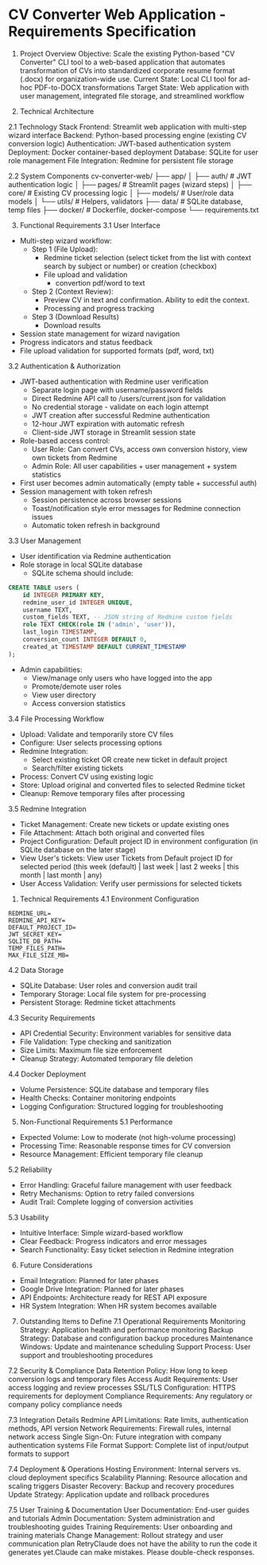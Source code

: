 # CV Converter Web Application - Requirements Specification

1. Project Overview
Objective: Scale the existing Python-based "CV Converter" CLI tool to a web-based application that automates transformation of CVs into standardized corporate resume format (.docx) for organization-wide use.
Current State: Local CLI tool for ad-hoc PDF-to-DOCX transformations
Target State: Web application with user management, integrated file storage, and streamlined workflow

1. Technical Architecture

2.1 Technology Stack
Frontend: Streamlit web application with multi-step wizard interface
Backend: Python-based processing engine (existing CV conversion logic)
Authentication: JWT-based authentication system
Deployment: Docker container-based deployment
Database: SQLite for user role management
File Integration: Redmine for persistent file storage

2.2 System Components
cv-converter-web/
├── app/
│   ├── auth/          # JWT authentication logic
│   ├── pages/         # Streamlit pages (wizard steps)
│   ├── core/          # Existing CV processing logic
│   ├── models/        # User/role data models
│   └── utils/         # Helpers, validators
├── data/              # SQLite database, temp files
├── docker/            # Dockerfile, docker-compose
└── requirements.txt

3. Functional Requirements
3.1 User Interface

* Multi-step wizard workflow:
  * Step 1 (File Upload):
    * Redmine ticket selection (select ticket from the list with context search by subject or number) or creation (checkbox)
    * File upload and validation 
      * convertion pdf/word to text
  * Step 2 (Context Review):
    * Preview CV in text and confirmation. Ability to edit the context.
    * Processing and progress tracking
  * Step 3 (Download Results)
    * Download results
* Session state management for wizard navigation
* Progress indicators and status feedback
* File upload validation for supported formats (pdf, word, txt)

3.2 Authentication & Authorization
* JWT-based authentication with Redmine user verification
  * Separate login page with username/password fields
  * Direct Redmine API call to /users/current.json for validation
  * No credential storage - validate on each login attempt
  * JWT creation after successful Redmine authentication
  * 12-hour JWT expiration with automatic refresh
  * Client-side JWT storage in Streamlit session state
* Role-based access control:
  * User Role: Can convert CVs, access own conversion history, view own tickets from Redmine
  * Admin Role: All user capabilities + user management + system statistics
* First user becomes admin automatically (empty table + successful auth)
* Session management with token refresh
  * Session persistence across browser sessions
  * Toast/notification style error messages for Redmine connection issues
  * Automatic token refresh in background

3.3 User Management
* User identification via Redmine authentication
* Role storage in local SQLite database
  * SQLite schema should include:
```sql
CREATE TABLE users (
    id INTEGER PRIMARY KEY,
    redmine_user_id INTEGER UNIQUE,
    username TEXT,
    custom_fields TEXT, -- JSON string of Redmine custom fields
    role TEXT CHECK(role IN ('admin', 'user')),
    last_login TIMESTAMP,
    conversion_count INTEGER DEFAULT 0,
    created_at TIMESTAMP DEFAULT CURRENT_TIMESTAMP
);
```
* Admin capabilities:
  * View/manage only users who have logged into the app
  * Promote/demote user roles
  * View user directory
  * Access conversion statistics

3.4 File Processing Workflow
* Upload: Validate and temporarily store CV files
* Configure: User selects processing options
* Redmine Integration:
  * Select existing ticket OR create new ticket in default project
  * Search/filter existing tickets
* Process: Convert CV using existing logic
* Store: Upload original and converted files to selected Redmine ticket
* Cleanup: Remove temporary files after processing

3.5 Redmine Integration
* Ticket Management: Create new tickets or update existing ones
* File Attachment: Attach both original and converted files
* Project Configuration: Default project ID in environment configuration (in SQLite database on the later stage)
* View User's tickets: View user Tickets from Default project ID for selected period (this week (default) | last week | last 2 weeks | this month | last month | any) 
* User Access Validation: Verify user permissions for selected tickets

1. Technical Requirements
4.1 Environment Configuration
```env
REDMINE_URL=
REDMINE_API_KEY=
DEFAULT_PROJECT_ID=
JWT_SECRET_KEY=
SQLITE_DB_PATH=
TEMP_FILES_PATH=
MAX_FILE_SIZE_MB=
```

4.2 Data Storage
* SQLite Database: User roles and conversion audit trail
* Temporary Storage: Local file system for pre-processing
* Persistent Storage: Redmine ticket attachments

4.3 Security Requirements
* API Credential Security: Environment variables for sensitive data
* File Validation: Type checking and sanitization
* Size Limits: Maximum file size enforcement
* Cleanup Strategy: Automated temporary file deletion

4.4 Docker Deployment
* Volume Persistence: SQLite database and temporary files
* Health Checks: Container monitoring endpoints
* Logging Configuration: Structured logging for troubleshooting

5. Non-Functional Requirements
5.1 Performance
* Expected Volume: Low to moderate (not high-volume processing)
* Processing Time: Reasonable response times for CV conversion
* Resource Management: Efficient temporary file cleanup

5.2 Reliability
* Error Handling: Graceful failure management with user feedback
* Retry Mechanisms: Option to retry failed conversions
* Audit Trail: Complete logging of conversion activities

5.3 Usability
* Intuitive Interface: Simple wizard-based workflow
* Clear Feedback: Progress indicators and error messages
* Search Functionality: Easy ticket selection in Redmine integration

6. Future Considerations
* Email Integration: Planned for later phases
* Google Drive Integration: Planned for later phases
* API Endpoints: Architecture ready for REST API exposure
* HR System Integration: When HR system becomes available

7. Outstanding Items to Define
7.1 Operational Requirements
 Monitoring Strategy: Application health and performance monitoring
 Backup Strategy: Database and configuration backup procedures
 Maintenance Windows: Update and maintenance scheduling
 Support Process: User support and troubleshooting procedures

7.2 Security & Compliance
 Data Retention Policy: How long to keep conversion logs and temporary files
 Access Audit Requirements: User access logging and review processes
 SSL/TLS Configuration: HTTPS requirements for deployment
 Compliance Requirements: Any regulatory or company policy compliance needs

7.3 Integration Details
 Redmine API Limitations: Rate limits, authentication methods, API version
 Network Requirements: Firewall rules, internal network access
 Single Sign-On: Future integration with company authentication systems
 File Format Support: Complete list of input/output formats to support

7.4 Deployment & Operations
 Hosting Environment: Internal servers vs. cloud deployment specifics
 Scalability Planning: Resource allocation and scaling triggers
 Disaster Recovery: Backup and recovery procedures
 Update Strategy: Application update and rollback procedures

7.5 User Training & Documentation
 User Documentation: End-user guides and tutorials
 Admin Documentation: System administration and troubleshooting guides
 Training Requirements: User onboarding and training materials
 Change Management: Rollout strategy and user communication plan
RetryClaude does not have the ability to run the code it generates yet.Claude can make mistakes. Please double-check responses.